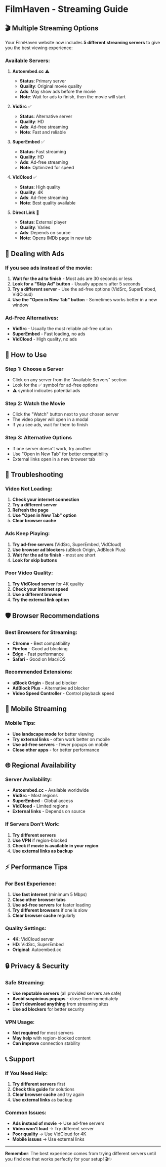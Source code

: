 # FilmHaven - Streaming Guide

## 🎬 **Multiple Streaming Options**

Your FilmHaven website now includes **5 different streaming servers** to give you the best viewing experience:

### **Available Servers:**

1. **Autoembed.cc** ⚠️
   - **Status**: Primary server
   - **Quality**: Original movie quality
   - **Ads**: May show ads before the movie
   - **Note**: Wait for ads to finish, then the movie will start

2. **VidSrc** ✅
   - **Status**: Alternative server
   - **Quality**: HD
   - **Ads**: Ad-free streaming
   - **Note**: Fast and reliable

3. **SuperEmbed** ✅
   - **Status**: Fast streaming
   - **Quality**: HD
   - **Ads**: Ad-free streaming
   - **Note**: Optimized for speed

4. **VidCloud** ✅
   - **Status**: High quality
   - **Quality**: 4K
   - **Ads**: Ad-free streaming
   - **Note**: Best quality available

5. **Direct Link** 🔗
   - **Status**: External player
   - **Quality**: Varies
   - **Ads**: Depends on source
   - **Note**: Opens IMDb page in new tab

## 🚫 **Dealing with Ads**

### **If you see ads instead of the movie:**

1. **Wait for the ad to finish** - Most ads are 30 seconds or less
2. **Look for a "Skip Ad" button** - Usually appears after 5 seconds
3. **Try a different server** - Use the ad-free options (VidSrc, SuperEmbed, VidCloud)
4. **Use the "Open in New Tab" button** - Sometimes works better in a new window

### **Ad-Free Alternatives:**

- **VidSrc** - Usually the most reliable ad-free option
- **SuperEmbed** - Fast loading, no ads
- **VidCloud** - High quality, no ads

## 🎯 **How to Use**

### **Step 1: Choose a Server**
- Click on any server from the "Available Servers" section
- Look for the ✅ symbol for ad-free options
- ⚠️ symbol indicates potential ads

### **Step 2: Watch the Movie**
- Click the "Watch" button next to your chosen server
- The video player will open in a modal
- If you see ads, wait for them to finish

### **Step 3: Alternative Options**
- If one server doesn't work, try another
- Use "Open in New Tab" for better compatibility
- External links open in a new browser tab

## 🔧 **Troubleshooting**

### **Video Not Loading:**
1. **Check your internet connection**
2. **Try a different server**
3. **Refresh the page**
4. **Use "Open in New Tab" option**
5. **Clear browser cache**

### **Ads Keep Playing:**
1. **Try ad-free servers** (VidSrc, SuperEmbed, VidCloud)
2. **Use browser ad blockers** (uBlock Origin, AdBlock Plus)
3. **Wait for the ad to finish** - most are short
4. **Look for skip buttons**

### **Poor Video Quality:**
1. **Try VidCloud server** for 4K quality
2. **Check your internet speed**
3. **Use a different browser**
4. **Try the external link option**

## 🛡️ **Browser Recommendations**

### **Best Browsers for Streaming:**
- **Chrome** - Best compatibility
- **Firefox** - Good ad blocking
- **Edge** - Fast performance
- **Safari** - Good on Mac/iOS

### **Recommended Extensions:**
- **uBlock Origin** - Best ad blocker
- **AdBlock Plus** - Alternative ad blocker
- **Video Speed Controller** - Control playback speed

## 📱 **Mobile Streaming**

### **Mobile Tips:**
- **Use landscape mode** for better viewing
- **Try external links** - often work better on mobile
- **Use ad-free servers** - fewer popups on mobile
- **Close other apps** - for better performance

## 🌐 **Regional Availability**

### **Server Availability:**
- **Autoembed.cc** - Available worldwide
- **VidSrc** - Most regions
- **SuperEmbed** - Global access
- **VidCloud** - Limited regions
- **External links** - Depends on source

### **If Servers Don't Work:**
1. **Try different servers**
2. **Use VPN** if region-blocked
3. **Check if movie is available in your region**
4. **Use external links as backup**

## ⚡ **Performance Tips**

### **For Best Experience:**
1. **Use fast internet** (minimum 5 Mbps)
2. **Close other browser tabs**
3. **Use ad-free servers** for faster loading
4. **Try different browsers** if one is slow
5. **Clear browser cache** regularly

### **Quality Settings:**
- **4K**: VidCloud server
- **HD**: VidSrc, SuperEmbed
- **Original**: Autoembed.cc

## 🔒 **Privacy & Security**

### **Safe Streaming:**
- **Use reputable servers** (all provided servers are safe)
- **Avoid suspicious popups** - close them immediately
- **Don't download anything** from streaming sites
- **Use ad blockers** for better security

### **VPN Usage:**
- **Not required** for most servers
- **May help** with region-blocked content
- **Can improve** connection stability

## 📞 **Support**

### **If You Need Help:**
1. **Try different servers** first
2. **Check this guide** for solutions
3. **Clear browser cache** and try again
4. **Use external links** as backup

### **Common Issues:**
- **Ads instead of movie** → Use ad-free servers
- **Video won't load** → Try different server
- **Poor quality** → Use VidCloud for 4K
- **Mobile issues** → Use external links

---

**Remember**: The best experience comes from trying different servers until you find one that works perfectly for your setup! 🎬✨


